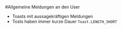 #Allgemeine Meldungen an den User
  - Toasts mit aussagekräftigen Meldungen
  - Tosts haben immer kurze Dauer `Toast.LENGTH_SHORT`
